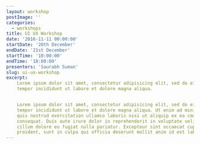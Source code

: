 ```yaml
---
layout: workshop
postImage: ''
categories:
  - workshops
title: UI UX Workshop
date: '2016-11-11 00:00:00'
startDate: '20th December'
endDate: '21st December'
startTime: '10:00:00'
endTime: '18:00:00'
presenters: 'Saurabh Suman'
slug: ui-ux-workshop
excerpt:
    Lorem ipsum dolor sit amet, consectetur adipisicing elit, sed do eiusmod
    tempor incididunt ut labore et dolore magna aliqua.


    Lorem ipsum dolor sit amet, consectetur adipisicing elit, sed do eiusmod
    tempor incididunt ut labore et dolore magna aliqua. Ut enim ad minim veniam,
    quis nostrud exercitation ullamco laboris nisi ut aliquip ex ea commodo
    consequat. Duis aute irure dolor in reprehenderit in voluptate velit esse
    cillum dolore eu fugiat nulla pariatur. Excepteur sint occaecat cupidatat non
    proident, sunt in culpa qui officia deserunt mollit anim id est laborum.
---
```

